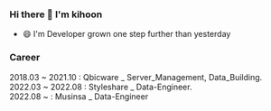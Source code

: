 ### Hi there 👋 I'm kihoon
- 😄 I'm Developer grown one step further than yesterday

### Career
2018.03 ~ 2021.10 : Qbicware _ Server_Management, Data_Building.   
2022.03 ~ 2022.08 : Styleshare _ Data-Engineer.  
2022.08 ~ : Musinsa _ Data-Engineer

<!--
**plerin/plerin** is a ✨ _special_ ✨ repository because its `README.md` (this file) appears on your GitHub profile.

Here are some ideas to get you started:

- 🔭 I’m currently working on ...
- 🌱 I’m currently learning ...
- 👯 I’m looking to collaborate on ...
- 🤔 I’m looking for help with ...
- 💬 Ask me about ...
- 📫 How to reach me: ...
- 😄 Pronouns: ...
- ⚡ Fun fact: ...
-->
